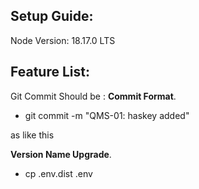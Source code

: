 ## Setup Guide:

Node Version: 18.17.0 LTS

## Feature List:

Git Commit Should be :
**Commit Format**.

- git commit -m "QMS-01: haskey added"

as like this

**Version Name Upgrade**.

- cp .env.dist .env
